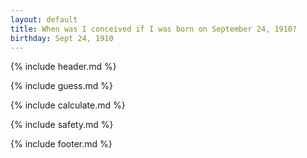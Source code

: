 ```yaml
---
layout: default
title: When was I conceived if I was born on September 24, 1910?
birthday: Sept 24, 1910
---
```


{% include header.md %}

{% include guess.md %}

{% include calculate.md %}

{% include safety.md %}

{% include footer.md %}



